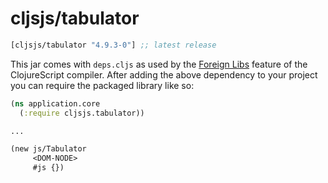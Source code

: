 # cljsjs/tabulator

[](dependency)
```clojure
[cljsjs/tabulator "4.9.3-0"] ;; latest release
```
[](/dependency)

This jar comes with `deps.cljs` as used by the [Foreign Libs][flibs] feature
of the ClojureScript compiler. After adding the above dependency to your project
you can require the packaged library like so:

```clojure
(ns application.core
  (:require cljsjs.tabulator))

...

(new js/Tabulator 
     <DOM-NODE>
     #js {})

```



[flibs]: https://clojurescript.org/reference/packaging-foreign-deps
